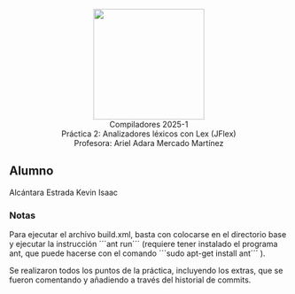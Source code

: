 <p  align="center">
  <img  width="200"  src="https://www.fciencias.unam.mx/sites/default/files/logoFC_2.png"  alt="">  <br>Compiladores  2025-1 <br>
  Práctica 2: Analizadores léxicos con Lex (JFlex) <br> Profesora: Ariel Adara Mercado Martínez
</p>

## Alumno
Alcántara Estrada Kevin Isaac

### Notas
Para ejecutar el archivo build.xml, basta con colocarse en el directorio base y ejecutar la instrucción ´´´ant run´´´ (requiere tener instalado el programa ant, que puede hacerse con el comando ´´´sudo apt-get install ant´´´ ).

Se realizaron todos los puntos de la práctica, incluyendo los extras, que se fueron comentando y añadiendo a través del historial de commits.


